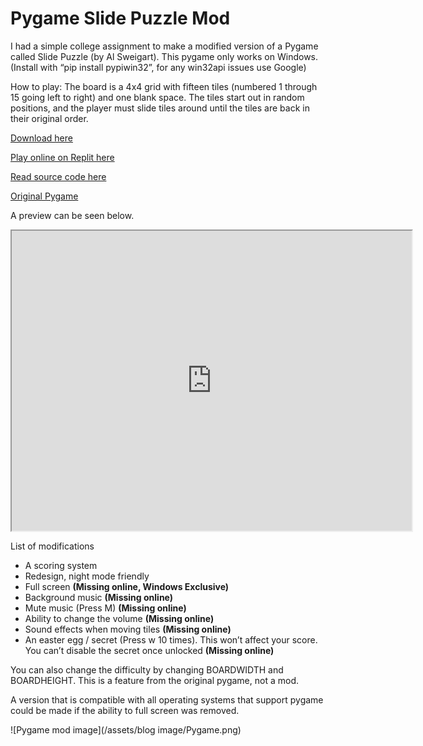 
# Pygame Slide Puzzle Mod

I had a simple college assignment to make a modified version of a Pygame called Slide Puzzle (by Al Sweigart). This pygame only works on Windows. (Install with “pip install pypiwin32”, for any win32api issues use Google)

How to play: The board is a 4x4 grid with fifteen tiles (numbered 1 through 15 going left to right) and one blank space. The tiles start out in random positions, and the player must slide tiles around until the tiles are back in their original order.

[Download here](https://github.com/SimonXTea/SimonXTea.github.io/raw/main/projects/Pygame/Pygame%20Slide%20Puzzle%20Mod/PyGame%20mod.zip)

[Play online on Replit here](https://replit.com/@SimonXTea/Slide-Puzzle-Mod#main.py)

[Read source code here](https://github.com/SimonXTea/SimonXTea.github.io/tree/main/projects/Pygame/Pygame%20Slide%20Puzzle%20Mod)

[Original Pygame](https://inventwithpython.com/pygame/chapter4.html)

A preview can be seen below.

<iframe src="https://drive.google.com/file/d/1lEubGmaZS046EsaSOEskJwy2hTrhBzfd/preview" width="640" height="480" allow="autoplay"></iframe>

List of modifications
- A scoring system
- Redesign, night mode friendly
- Full screen **(Missing online, Windows Exclusive)**
- Background music **(Missing online)**
- Mute music (Press M) **(Missing online)**
- Ability to change the volume **(Missing online)**
- Sound effects when moving tiles **(Missing online)**
- An easter egg / secret (Press w 10 times). This won’t affect your score. You can’t disable the secret once unlocked **(Missing online)**

You can also change the difficulty by changing BOARDWIDTH and BOARDHEIGHT. This is a feature from the original pygame, not a mod.

A version that is compatible with all operating systems that support pygame could be made if the ability to full screen was removed. 

![Pygame mod image](/assets/blog image/Pygame.png)
